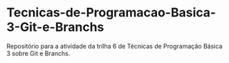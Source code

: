 # Tecnicas-de-Programacao-Basica-3-Git-e-Branchs
Repositório para a atividade da trilha 6 de Técnicas de Programação Básica 3 sobre Git e Branchs.
